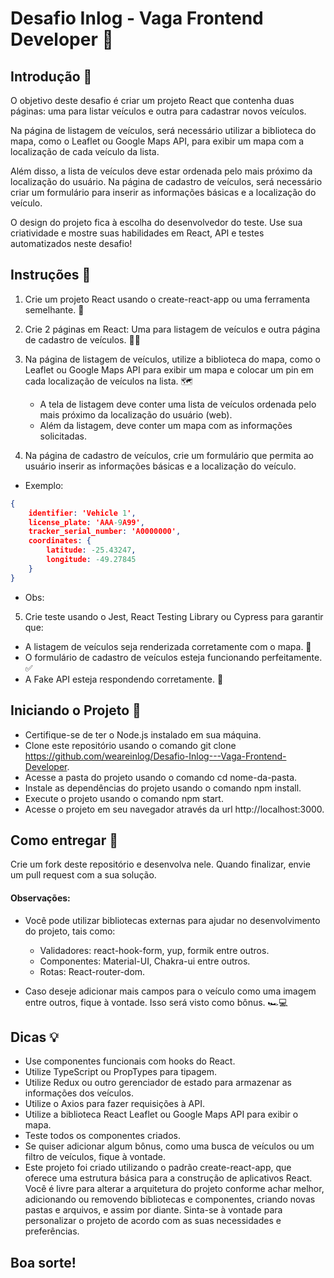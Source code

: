# Desafio Inlog - Vaga Frontend Developer 🚀

## Introdução 📜
O objetivo deste desafio é criar um projeto React que contenha duas páginas: uma para listar veículos e outra para cadastrar novos veículos. 

Na página de listagem de veículos, será necessário utilizar a biblioteca do mapa, como o Leaflet ou Google Maps API, para exibir um mapa com a localização de cada veículo da lista.

Além disso, a lista de veículos deve estar ordenada pelo mais próximo da localização do usuário. Na página de cadastro de veículos, será necessário criar um formulário para inserir as informações básicas e a localização do veículo. 

O design do projeto fica à escolha do desenvolvedor do teste. Use sua criatividade e mostre suas habilidades em React, API e testes automatizados neste desafio!

## Instruções 📝
1. Crie um projeto React usando o create-react-app ou uma ferramenta semelhante. 🌟

2. Crie 2 páginas em React: Uma para listagem de veículos e outra página de cadastro de veículos. 🚗📝

3. Na página de listagem de veículos, utilize a biblioteca do mapa, como o Leaflet ou Google Maps API para exibir um mapa e colocar um pin em cada localização de veículos na lista. 🗺️
    - A tela de listagem deve conter uma lista de veículos ordenada pelo mais próximo da localização do usuário (web).
    - Além da listagem, deve conter um mapa com as informações solicitadas.

4. Na página de cadastro de veículos, crie um formulário que permita ao usuário inserir as informações básicas e a localização do veículo.
- Exemplo:
```json
{
    identifier: 'Vehicle 1',
    license_plate: 'AAA-9A99',
    tracker_serial_number: 'A0000000',
    coordinates: {
        latitude: -25.43247,
        longitude: -49.27845
    } 
}
```
- Obs: 


5. Crie teste usando o Jest, React Testing Library ou Cypress para garantir que:
- A listagem de veículos seja renderizada corretamente com o mapa. 🧭
- O formulário de cadastro de veículos esteja funcionando perfeitamente. ✅
- A Fake API esteja respondendo corretamente. 📡

## Iniciando o Projeto 🚀
- Certifique-se de ter o Node.js instalado em sua máquina.
- Clone este repositório usando o comando git clone https://github.com/weareinlog/Desafio-Inlog---Vaga-Frontend-Developer.
- Acesse a pasta do projeto usando o comando cd nome-da-pasta.
- Instale as dependências do projeto usando o comando npm install.
- Execute o projeto usando o comando npm start.
- Acesse o projeto em seu navegador através da url http://localhost:3000.


## Como entregar 📨

Crie um fork deste repositório e desenvolva nele. Quando finalizar, envie um pull request com a sua solução.

#### Observações:
- Você pode utilizar bibliotecas externas para ajudar no desenvolvimento do projeto, tais como:
    - Validadores: react-hook-form, yup, formik entre outros.
    - Componentes: Material-UI, Chakra-ui entre outros.
    - Rotas: React-router-dom.

- Caso deseje adicionar mais campos para o veículo como uma imagem entre outros, fique à vontade. Isso será visto como bônus. 🏎️💻

## Dicas 💡

- Use componentes funcionais com hooks do React.
- Utilize TypeScript ou PropTypes para tipagem.
- Utilize Redux ou outro gerenciador de estado para armazenar as informações dos veículos.
- Utilize o Axios para fazer requisições à API.
- Utilize a biblioteca React Leaflet ou Google Maps API para exibir o mapa.
- Teste todos os componentes criados.
- Se quiser adicionar algum bônus, como uma busca de veículos ou um filtro de veículos, fique à vontade.
- Este projeto foi criado utilizando o padrão create-react-app, que oferece uma estrutura básica para a construção de aplicativos React. Você é livre para alterar a arquitetura do projeto conforme achar melhor, adicionando ou removendo bibliotecas e componentes, criando novas pastas e arquivos, e assim por diante. Sinta-se à vontade para personalizar o projeto de acordo com as suas necessidades e preferências.

## Boa sorte!